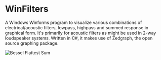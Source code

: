 # WinFilters
A Windows Winforms program to visualize various combinations of electrical/acoustic filters, lowpass, highpass and summed response in graphical form. It's primarily for acoustic filters as might be used in 2-way loudspeaker systems. Written in C#, it makes use of Zedgraph, the open source graphing package.

![Bessel Flattest Sum](https://user-images.githubusercontent.com/1345527/33975905-b38e06d4-e05f-11e7-8f07-0b1096fed35f.gif)
